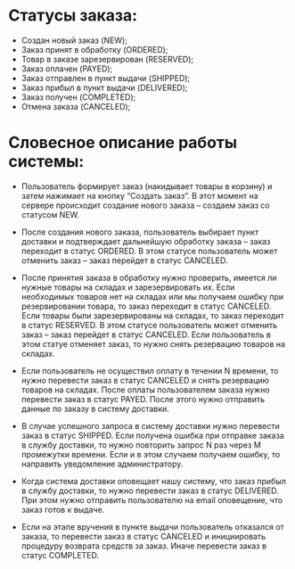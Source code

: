 # Статусы заказа:
- Создан новый заказ (NEW);
- Заказ принят в обработку (ORDERED);
- Товар в заказе зарезервирован (RESERVED);
- Заказ оплачен (PAYED);
- Заказ отправлен в пункт выдачи (SHIPPED);
- Заказ прибыл в пункт выдачи (DELIVERED);
- Заказ получен (COMPLETED);
- Отмена заказа (CANCELED);

# Словесное описание работы системы:
- Пользователь формирует заказ (накидывает товары в корзину) и затем нажимает на кнопку “Создать заказ”.
В этот момент на сервере происходит создание нового заказа – создаем заказ со статусом NEW.

- После создания нового заказа, пользователь выбирает пункт доставки и подтверждает дальнейшую обработку заказа – заказ переходит в статус ORDERED.
В этом статусе пользователь может отменить заказ – заказ перейдет в статус CANCELED.

- После принятия заказа в обработку нужно проверить, имеется ли нужные товары на складах и зарезервировать их.
Если необходимых товаров нет на складах или мы получаем ошибку при резервировании товара, то заказ переходит в статус CANCELED.
Если товары были зарезервированы на складах, то заказ переходит в статус RESERVED.
В этом статусе пользователь может отменить заказ – заказ перейдет в статус CANCELED.
Если пользователь в этом статуе отменяет заказ, то нужно снять резервацию товаров на складах.

- Если пользователь не осуществил оплату в течении N времени, то нужно перевести заказ в статус CANCELED и снять резервацию товаров на складах.
После оплаты пользователем заказа нужно перевести заказ в статус PAYED. После этого нужно отправить данные по заказу в систему доставки.

- В случае успешного запроса в систему доставки нужно перевести заказ в статус SHIPPED.
Если получена ошибка при отправке заказа в службу доставки, то нужно повторить запрос N раз через M промежутки времени.
Если и в этом случаем получаем ошибку, то направить уведомление администратору.

- Когда система доставки оповещает нашу систему, что заказ прибыл в службу доставки, то нужно перевести заказ в статус DELIVERED.
При этом нужно отправить пользователю на email оповещение, что заказ готов к выдаче.

- Если на этапе вручения в пункте выдачи пользователь отказался от заказа, то перевести заказ в статус CANCELED и инициировать процедуру возврата средств за заказ. Иначе перевести заказ в статус COMPLETED.
